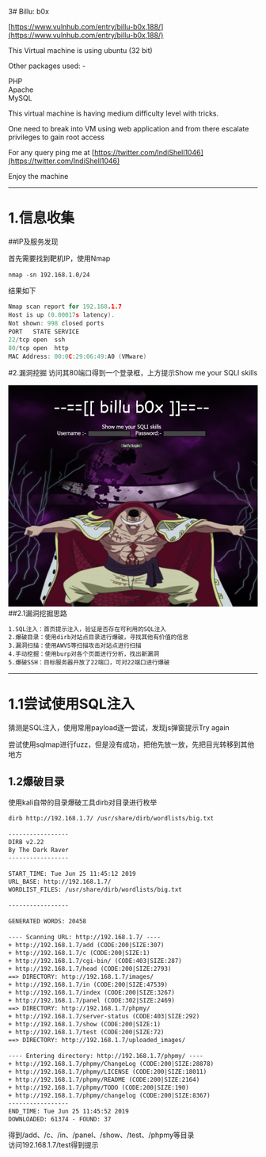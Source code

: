 3\# Billu: b0x

[https://www.vulnhub.com/entry/billu-b0x,188/](https://www.vulnhub.com/entry/billu-b0x,188/)

This Virtual machine is using ubuntu \(32 bit\)

Other packages used: -

PHP  
Apache  
MySQL

This virtual machine is having medium difficulty level with tricks.

One need to break into VM using web application and from there escalate privileges to gain root access

For any query ping me at [https://twitter.com/IndiShell1046](https://twitter.com/IndiShell1046)

Enjoy the machine

---

# 1.信息收集

##IP及服务发现

首先需要找到靶机IP，使用Nmap

`nmap -sn 192.168.1.0/24`

结果如下

```go
Nmap scan report for 192.168.1.7
Host is up (0.00017s latency).
Not shown: 998 closed ports
PORT   STATE SERVICE
22/tcp open  ssh 
80/tcp open  http
MAC Address: 00:0C:29:06:49:A0 (VMware)
```
#2.漏洞挖掘
访问其80端口得到一个登录框，上方提示Show me your SQLI skills

![](/media/TIM截图20190625111411.png)  
##2.1漏洞挖掘思路

```markdown
1.SQL注入：首页提示注入，验证是否存在可利用的SQL注入
2.爆破目录：使用dirb对站点目录进行爆破，寻找其他有价值的信息
3.漏洞扫描：使用AWVS等扫描攻击对站点进行扫描
4.手动挖掘：使用burp对各个页面进行分析，找出新漏洞
5.爆破SSH：目标服务器开放了22端口，可对22端口进行爆破
```

---

# 1.1尝试使用SQL注入

猜测是SQL注入，使用常用payload逐一尝试，发现js弹窗提示Try again

尝试使用sqlmap进行fuzz，但是没有成功，把他先放一放，先把目光转移到其他地方

## 1.2爆破目录

使用kali自带的目录爆破工具dirb对目录进行枚举

```
dirb http://192.168.1.7/ /usr/share/dirb/wordlists/big.txt 

-----------------
DIRB v2.22    
By The Dark Raver
-----------------

START_TIME: Tue Jun 25 11:45:12 2019
URL_BASE: http://192.168.1.7/
WORDLIST_FILES: /usr/share/dirb/wordlists/big.txt

-----------------

GENERATED WORDS: 20458                                                         

---- Scanning URL: http://192.168.1.7/ ----
+ http://192.168.1.7/add (CODE:200|SIZE:307)                                                                          
+ http://192.168.1.7/c (CODE:200|SIZE:1)                                                                              
+ http://192.168.1.7/cgi-bin/ (CODE:403|SIZE:287)                                                                     
+ http://192.168.1.7/head (CODE:200|SIZE:2793)                                                                        
==> DIRECTORY: http://192.168.1.7/images/                                                                             
+ http://192.168.1.7/in (CODE:200|SIZE:47539)                                                                         
+ http://192.168.1.7/index (CODE:200|SIZE:3267)                                                                       
+ http://192.168.1.7/panel (CODE:302|SIZE:2469)                                                                       
==> DIRECTORY: http://192.168.1.7/phpmy/                                                                              
+ http://192.168.1.7/server-status (CODE:403|SIZE:292)                                                                
+ http://192.168.1.7/show (CODE:200|SIZE:1)                                                                           
+ http://192.168.1.7/test (CODE:200|SIZE:72)                                                                          
==> DIRECTORY: http://192.168.1.7/uploaded_images/                                                                    

---- Entering directory: http://192.168.1.7/phpmy/ ----
+ http://192.168.1.7/phpmy/ChangeLog (CODE:200|SIZE:28878)                                                            
+ http://192.168.1.7/phpmy/LICENSE (CODE:200|SIZE:18011)                                                              
+ http://192.168.1.7/phpmy/README (CODE:200|SIZE:2164)                                                                
+ http://192.168.1.7/phpmy/TODO (CODE:200|SIZE:190)                                                                   
+ http://192.168.1.7/phpmy/changelog (CODE:200|SIZE:8367)                                                                                                                                                             
-----------------
END_TIME: Tue Jun 25 11:45:52 2019
DOWNLOADED: 61374 - FOUND: 37
```

得到/add、/c、/in、/panel、/show、/test、/phpmy等目录  
访问192.168.1.7/test得到提示

